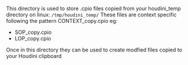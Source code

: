 This directory is used to store .cpio files copied from your houdini_temp directory
on linux:
```/tmp/houdini_temp/```
These files are context specific following the pattern CONTEXT_copy.cpio
eg:
- SOP_copy.cpio
- LOP_copy.cpio

Once in this directory they can be used to create modfied files copied to your Houdini clipboard
